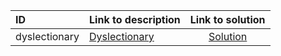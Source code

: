 | ID | Link to description | Link to solution |
|:---|:---|:---:|
| dyslectionary | [Dyslectionary](https://open.kattis.com/problems/dyslectionary) | [Solution](https://github.com/versenyi98/leetcode-solutions/tree/main/solutions/Dyslectionary)|
